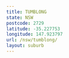 ```yaml
---
title: TUMBLONG
state: NSW
postcode: 2729
latitude: -35.227753
longitude: 147.923797
url: /nsw/tumblong/
layout: suburb
---
```

